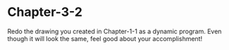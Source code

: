 # Chapter-3-2
Redo the drawing you created in Chapter-1-1 as a dynamic program. Even though it will look the same, feel good about your accomplishment!